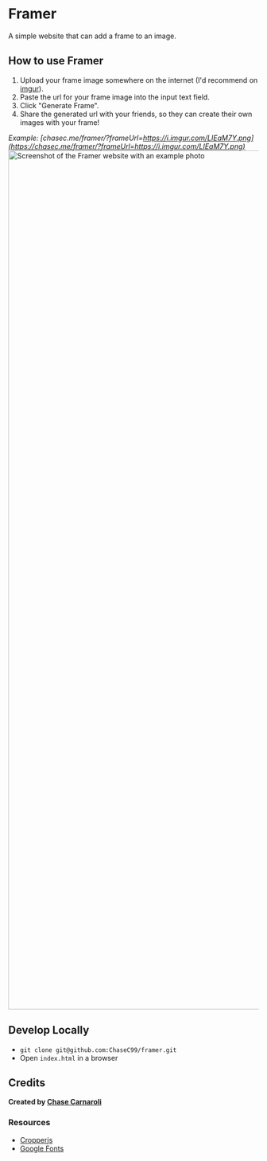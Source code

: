 # Framer
A simple website that can add a frame to an image.  

## How to use Framer
1. Upload your frame image somewhere on the internet (I'd recommend on [imgur](https://imgur.com)).
2. Paste the url for your frame image into the input text field.
3. Click "Generate Frame".
4. Share the generated url with your friends, so they can create their own images with your frame!

_Example: [chasec.me/framer/?frameUrl=https://i.imgur.com/LIEaM7Y.png](https://chasec.me/framer/?frameUrl=https://i.imgur.com/LIEaM7Y.png)_
<img width="1727" alt="Screenshot of the Framer website with an example photo" src="https://user-images.githubusercontent.com/29494270/155882425-cae3eb53-50be-4e46-bc2b-36bbab1fd1f6.png">

## Develop Locally
- `git clone git@github.com:ChaseC99/framer.git`
- Open `index.html` in a browser

## Credits
**Created by [Chase Carnaroli](https://chasecarnaroli.com)**

### Resources
- [Cropperjs](https://github.com/fengyuanchen/cropperjs)
- [Google Fonts](https://fonts.google.com/)
